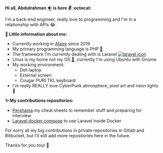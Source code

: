 **Hi all, Abdulrahman [:sound:](https://www.pronouncenames.com/search?name=abdulrahman) is here :v: :octocat:**

I'm a back-end engineer, really love to programming and I'm in a relationship with APIs :joy:.

**:movie_camera: Little information about me:**
* Currently working in [Afaqy](https://github.com/afaqyco) since 2019
* My primary programming language is PHP [:elephant:](https://www.php.net/)
* The framework I'm currently dealing with is Laravel [![laravel icon](https://laravel.com/img/favicon/favicon-16x16.png)](https://laravel.com/)
* Linux is my home not my OS [:penguin:](https://ubuntu.com/), currently I'm using Ubuntu with Gnome
* My working environment:
    * Dell laptop
    * External screen
    * Cougar PURI TKL keyboard
* I'm really REALLY love CyberPunk atmosphere, pixel art and neon lights :city_sunset:

**:sparkles: My contributions repositories:**
* [Pershama](https://github.com/abdulrahman19/Pershama) my cheat sheets to remember stuff and preparing for interview
* [Laravel docker compose](https://github.com/abdulrahman19/Laravel-docker-compose) to use Laravel inside Docker

For sorry all my big contributions in private repositories in Gitlab and Bitbucket, but I'll still add more repositories here in the future.

Thanks for you tour :wave:
